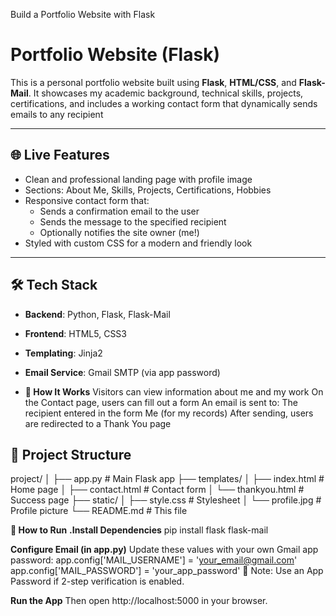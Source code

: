 Build a Portfolio Website with Flask
#  Portfolio Website (Flask)

This is a personal portfolio website built using **Flask**, **HTML/CSS**, and **Flask-Mail**. It showcases my academic background, technical skills, projects, certifications, and includes a working contact form that dynamically sends emails to any recipient

---

## 🌐 Live Features

- Clean and professional landing page with profile image
- Sections: About Me, Skills, Projects, Certifications, Hobbies
- Responsive contact form that:
  - Sends a confirmation email to the user
  - Sends the message to the specified recipient
  - Optionally notifies the site owner (me!)
- Styled with custom CSS for a modern and friendly look

---

## 🛠️ Tech Stack

- **Backend**: Python, Flask, Flask-Mail  
- **Frontend**: HTML5, CSS3  
- **Templating**: Jinja2  
- **Email Service**: Gmail SMTP (via app password)

- **🔧 How It Works**
Visitors can view information about me and my work
On the Contact page, users can fill out a form
An email is sent to:
The recipient entered in the form
Me (for my records)
After sending, users are redirected to a Thank You page


## 📁 Project Structure
project/
│
├── app.py # Main Flask app
├── templates/
│ ├── index.html # Home page
│ ├── contact.html # Contact form
│ └── thankyou.html # Success page
├── static/
│ ├── style.css # Stylesheet
│ └── profile.jpg # Profile picture
└── README.md # This file

**🚀 How to Run**
**.Install Dependencies**
pip install flask flask-mail

**Configure Email (in app.py)**
Update these values with your own Gmail app password:
app.config['MAIL_USERNAME'] = 'your_email@gmail.com'
app.config['MAIL_PASSWORD'] = 'your_app_password'
🔐 Note: Use an App Password if 2-step verification is enabled.

**Run the App**
Then open http://localhost:5000 in your browser.



